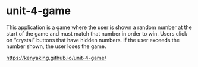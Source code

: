 # unit-4-game

This application is a game where the user is shown a random number at the start of the game and must match that number in order to win. Users click on “crystal” buttons that have hidden numbers. If the user exceeds the number shown, the user loses the game.

https://kenyaking.github.io/unit-4-game/
